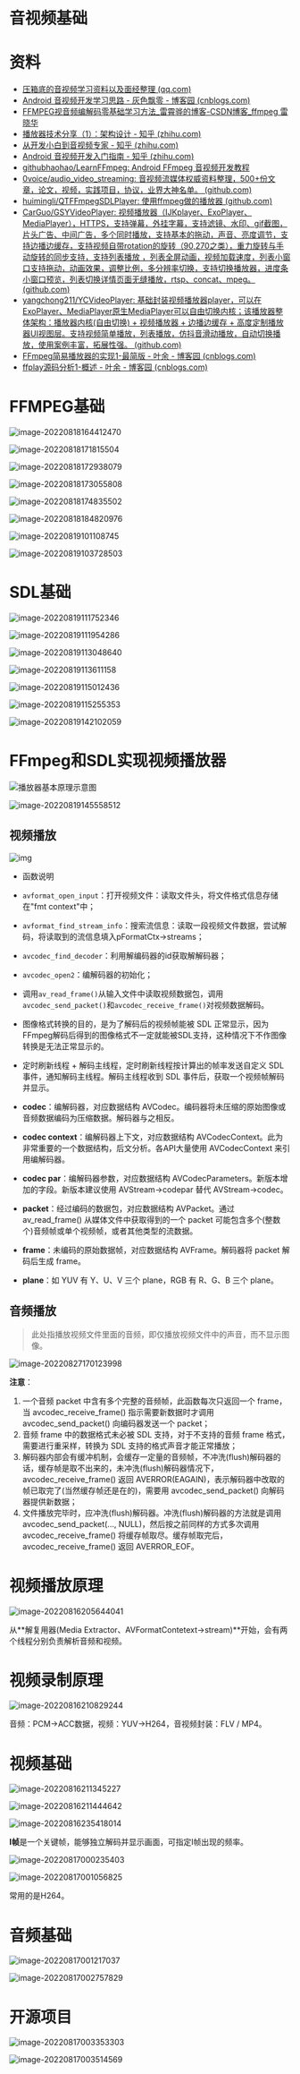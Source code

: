 # 音视频基础

# 资料

- [压箱底的音视频学习资料以及面经整理 (qq.com)](https://mp.weixin.qq.com/s/QE-Zqd9oBQZI4T73ehITKg)
- [Android 音视频开发学习思路 - 灰色飘零 - 博客园 (cnblogs.com)](https://www.cnblogs.com/renhui/p/7452572.html)
- [FFMPEG视音频编解码零基础学习方法_雷霄骅的博客-CSDN博客_ffmpeg 雷晓华](https://blog.csdn.net/leixiaohua1020/article/details/15811977)
- [播放器技术分享（1）：架构设计 - 知乎 (zhihu.com)](https://zhuanlan.zhihu.com/p/51371354)
- [从开发小白到音视频专家 - 知乎 (zhihu.com)](https://zhuanlan.zhihu.com/p/31650105)
- [Android 音视频开发入门指南 - 知乎 (zhihu.com)](https://zhuanlan.zhihu.com/p/28518637)
- [githubhaohao/LearnFFmpeg: Android FFmpeg 音视频开发教程](https://github.com/githubhaohao/LearnFFmpeg)
- [0voice/audio_video_streaming: 音视频流媒体权威资料整理，500+份文章，论文，视频，实践项目，协议，业界大神名单。 (github.com)](https://github.com/0voice/audio_video_streaming)
- [huimingli/QTFFmpegSDLPlayer: 使用ffmpeg做的播放器 (github.com)](https://github.com/huimingli/QTFFmpegSDLPlayer)
- [CarGuo/GSYVideoPlayer: 视频播放器（IJKplayer、ExoPlayer、MediaPlayer），HTTPS，支持弹幕，外挂字幕，支持滤镜、水印、gif截图，片头广告、中间广告，多个同时播放，支持基本的拖动，声音、亮度调节，支持边播边缓存，支持视频自带rotation的旋转（90,270之类），重力旋转与手动旋转的同步支持，支持列表播放 ，列表全屏动画，视频加载速度，列表小窗口支持拖动，动画效果，调整比例，多分辨率切换，支持切换播放器，进度条小窗口预览，列表切换详情页面无缝播放，rtsp、concat、mpeg。 (github.com)](https://github.com/CarGuo/GSYVideoPlayer)
- [yangchong211/YCVideoPlayer: 基础封装视频播放器player，可以在ExoPlayer、MediaPlayer原生MediaPlayer可以自由切换内核；该播放器整体架构：播放器内核(自由切换) + 视频播放器 + 边播边缓存 + 高度定制播放器UI视图层。支持视频简单播放，列表播放，仿抖音滑动播放，自动切换播放，使用案例丰富，拓展性强。 (github.com)](https://github.com/yangchong211/YCVideoPlayer)
- [FFmpeg简易播放器的实现1-最简版 - 叶余 - 博客园 (cnblogs.com)](https://www.cnblogs.com/leisure_chn/p/10040202.html)
- [ffplay源码分析1-概述 - 叶余 - 博客园 (cnblogs.com)](https://www.cnblogs.com/leisure_chn/p/10301215.html)

# FFMPEG基础

![image-20220818164412470](https://gcore.jsdelivr.net/gh/CARLOSGP2021/myFigures/img/image-20220818164412470.png)

![image-20220818171815504](https://gcore.jsdelivr.net/gh/CARLOSGP2021/myFigures/img/image-20220818171815504.png)

![image-20220818172938079](https://gcore.jsdelivr.net/gh/CARLOSGP2021/myFigures/img/image-20220818172938079.png)

![image-20220818173055808](https://gcore.jsdelivr.net/gh/CARLOSGP2021/myFigures/img/image-20220818173055808.png)

![image-20220818174835502](https://gcore.jsdelivr.net/gh/CARLOSGP2021/myFigures/img/image-20220818174835502.png)

![image-20220818184820976](https://gcore.jsdelivr.net/gh/CARLOSGP2021/myFigures/img/image-20220818184820976.png)

![image-20220819101108745](https://gcore.jsdelivr.net/gh/CARLOSGP2021/myFigures/img/image-20220819101108745.png)

![image-20220819103728503](https://gcore.jsdelivr.net/gh/CARLOSGP2021/myFigures/img/image-20220819103728503.png)

#  SDL基础

![image-20220819111752346](https://gcore.jsdelivr.net/gh/CARLOSGP2021/myFigures/img/image-20220819111752346.png)

![image-20220819111954286](https://gcore.jsdelivr.net/gh/CARLOSGP2021/myFigures/img/image-20220819111954286.png)

![image-20220819113048640](https://gcore.jsdelivr.net/gh/CARLOSGP2021/myFigures/img/image-20220819113048640.png)

![image-20220819113611158](https://gcore.jsdelivr.net/gh/CARLOSGP2021/myFigures/img/image-20220819113611158.png)

![image-20220819115012436](https://gcore.jsdelivr.net/gh/CARLOSGP2021/myFigures/img/image-20220819115012436.png)

![image-20220819115255353](https://gcore.jsdelivr.net/gh/CARLOSGP2021/myFigures/img/image-20220819115255353.png)

![image-20220819142102059](https://gcore.jsdelivr.net/gh/CARLOSGP2021/myFigures/img/image-20220819142102059.png)

# FFmpeg和SDL实现视频播放器

![播放器基本原理示意图](https://gcore.jsdelivr.net/gh/CARLOSGP2021/myFigures/img/player_flow.jpg)

![image-20220819145558512](https://gcore.jsdelivr.net/gh/CARLOSGP2021/myFigures/img/image-20220819145558512.png)

## 视频播放

![img](https://gcore.jsdelivr.net/gh/CARLOSGP2021/myFigures/img/v2-44d776f487c193c6a4e8f65df420b7c0_720w.jpg)

- 函数说明
- `avformat_open_input`：打开视频文件：读取文件头，将文件格式信息存储在"fmt context"中；
- `avformat_find_stream_info`：搜索流信息：读取一段视频文件数据，尝试解码，将读取到的流信息填入pFormatCtx->streams；
- `avcodec_find_decoder`：利用解编码器的id获取解解码器；
- `avcodec_open2`：编解码器的初始化；
- 调用`av_read_frame()`从输入文件中读取视频数据包，调用`avcodec_send_packet()`和`avcodec_receive_frame()`对视频数据解码。
- 图像格式转换的目的，是为了解码后的视频帧能被 SDL 正常显示，因为FFmpeg解码后得到的图像格式不一定就能被SDL支持，这种情况下不作图像转换是无法正常显示的。
- 定时刷新线程 + 解码主线程，定时刷新线程按计算出的帧率发送自定义 SDL 事件，通知解码主线程。解码主线程收到 SDL 事件后，获取一个视频帧解码并显示。

- **codec**：编解码器，对应数据结构 AVCodec。编码器将未压缩的原始图像或音频数据编码为压缩数据。解码器与之相反。
- **codec context**：编解码器上下文，对应数据结构 AVCodecContext。此为非常重要的一个数据结构，后文分析。各API大量使用 AVCodecContext 来引用编解码器。
- **codec par**：编解码器参数，对应数据结构 AVCodecParameters。新版本增加的字段。新版本建议使用 AVStream->codepar 替代 AVStream->codec。
- **packet**：经过编码的数据包，对应数据结构 AVPacket。通过 av_read_frame() 从媒体文件中获取得到的一个 packet 可能包含多个(整数个)音频帧或单个视频帧，或者其他类型的流数据。
- **frame**：未编码的原始数据帧，对应数据结构 AVFrame。解码器将 packet 解码后生成 frame。
- **plane**：如 YUV 有 Y、U、V 三个 plane，RGB 有 R、G、B 三个 plane。

## 音频播放

> 此处指播放视频文件里面的音频，即仅播放视频文件中的声音，而不显示图像。

![image-20220827170123998](https://gcore.jsdelivr.net/gh/CARLOSGP2021/myFigures/img/image-20220827170123998.png)

**注意**：

1. 一个音频 packet 中含有多个完整的音频帧，此函数每次只返回一个 frame，当 avcodec_receive_frame() 指示需要新数据时才调用 avcodec_send_packet() 向编码器发送一个 packet；
2. 音频 frame 中的数据格式未必被 SDL 支持，对于不支持的音频 frame 格式，需要进行重采样，转换为 SDL 支持的格式声音才能正常播放；
3. 解码器内部会有缓冲机制，会缓存一定量的音频帧，不冲洗(flush)解码器的话，缓存帧是取不出来的，未冲洗(flush)解码器情况下，avcodec_receive_frame() 返回 AVERROR(EAGAIN)，表示解码器中改取的帧已取完了(当然缓存帧还是在的)，需要用 avcodec_send_packet() 向解码器提供新数据；
4. 文件播放完毕时，应冲洗(flush)解码器。冲洗(flush)解码器的方法就是调用 avcodec_send_packet(..., NULL)，然后按之前同样的方式多次调用 avcodec_receive_frame() 将缓存帧取尽。缓存帧取完后，avcodec_receive_frame() 返回 AVERROR_EOF。

# 视频播放原理

![image-20220816205644041](https://gcore.jsdelivr.net/gh/CARLOSGP2021/myFigures/img/image-20220816205644041.png)

从**解复用器(Media Extractor、AVFormatContetext->stream)**开始，会有两个线程分别负责解析音频和视频。

# 视频录制原理

![image-20220816210829244](https://gcore.jsdelivr.net/gh/CARLOSGP2021/myFigures/img/image-20220816210829244.png)

音频：PCM->ACC数据，视频：YUV->H264，音视频封装：FLV / MP4。

# 视频基础

![image-20220816211345227](https://gcore.jsdelivr.net/gh/CARLOSGP2021/myFigures/img/image-20220816211345227.png)

![image-20220816211444642](https://gcore.jsdelivr.net/gh/CARLOSGP2021/myFigures/img/image-20220816211444642.png)

![image-20220816235418014](https://gcore.jsdelivr.net/gh/CARLOSGP2021/myFigures/img/image-20220816235418014.png)

**I帧**是一个关键帧，能够独立解码并显示画面，可指定I帧出现的频率。

![image-20220817000235403](https://gcore.jsdelivr.net/gh/CARLOSGP2021/myFigures/img/image-20220817000235403.png)

![image-20220817001056825](https://gcore.jsdelivr.net/gh/CARLOSGP2021/myFigures/img/image-20220817001056825.png)

常用的是H264。

# 音频基础

![image-20220817001217037](https://gcore.jsdelivr.net/gh/CARLOSGP2021/myFigures/img/image-20220817001217037.png)

![image-20220817002757829](https://gcore.jsdelivr.net/gh/CARLOSGP2021/myFigures/img/image-20220817002757829.png)

# 开源项目

![image-20220817003353303](https://gcore.jsdelivr.net/gh/CARLOSGP2021/myFigures/img/image-20220817003353303.png)

![image-20220817003514569](https://gcore.jsdelivr.net/gh/CARLOSGP2021/myFigures/img/image-20220817003514569.png)









